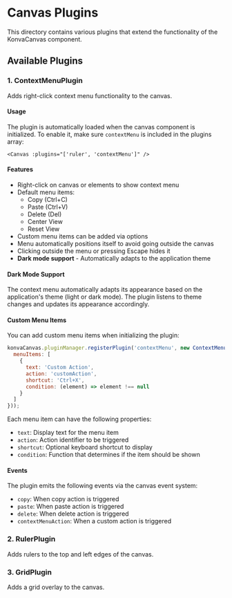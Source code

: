# Canvas Plugins

This directory contains various plugins that extend the functionality of the KonvaCanvas component.

## Available Plugins

### 1. ContextMenuPlugin
Adds right-click context menu functionality to the canvas.

#### Usage
The plugin is automatically loaded when the canvas component is initialized. To enable it, make sure `contextMenu` is included in the plugins array:

```vue
<Canvas :plugins="['ruler', 'contextMenu']" />
```

#### Features
- Right-click on canvas or elements to show context menu
- Default menu items:
  - Copy (Ctrl+C)
  - Paste (Ctrl+V)
  - Delete (Del)
  - Center View
  - Reset View
- Custom menu items can be added via options
- Menu automatically positions itself to avoid going outside the canvas
- Clicking outside the menu or pressing Escape hides it
- **Dark mode support** - Automatically adapts to the application theme

#### Dark Mode Support
The context menu automatically adapts its appearance based on the application's theme (light or dark mode). The plugin listens to theme changes and updates its appearance accordingly.

#### Custom Menu Items
You can add custom menu items when initializing the plugin:

```javascript
konvaCanvas.pluginManager.registerPlugin('contextMenu', new ContextMenuPlugin(konvaCanvas, {
  menuItems: [
    {
      text: 'Custom Action',
      action: 'customAction',
      shortcut: 'Ctrl+X',
      condition: (element) => element !== null
    }
  ]
}));
```

Each menu item can have the following properties:
- `text`: Display text for the menu item
- `action`: Action identifier to be triggered
- `shortcut`: Optional keyboard shortcut to display
- `condition`: Function that determines if the item should be shown

#### Events
The plugin emits the following events via the canvas event system:
- `copy`: When copy action is triggered
- `paste`: When paste action is triggered
- `delete`: When delete action is triggered
- `contextMenuAction`: When a custom action is triggered

### 2. RulerPlugin
Adds rulers to the top and left edges of the canvas.

### 3. GridPlugin
Adds a grid overlay to the canvas.